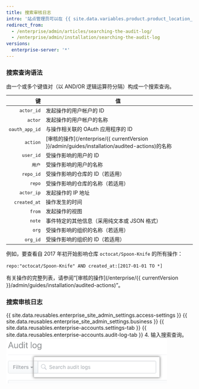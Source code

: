 ```yaml
---
title: 搜索审核日志
intro: '站点管理员可以在 {{ site.data.variables.product.product_location_enterprise }} 上搜索[审核的操作](/enterprise/{{ currentVersion }}/admin/guides/installation/audited-actions) 的完整列表。'
redirect_from:
  - /enterprise/admin/articles/searching-the-audit-log/
  - /enterprise/admin/installation/searching-the-audit-log
versions:
  enterprise-server: '*'
---
```


### 搜索查询语法

由一个或多个键值对（以 AND/OR 逻辑运算符分隔）构成一个搜索查询。

|              键 | 值                                                                                    |
| --------------:| ------------------------------------------------------------------------------------ |
|     `actor_id` | 发起操作的用户帐户的 ID                                                                        |
|        `actor` | 发起操作的用户帐户的名称                                                                         |
| `oauth_app_id` | 与操作相关联的 OAuth 应用程序的 ID                                                               |
|       `action` | [审核的操作](/enterprise/{{ currentVersion }}/admin/guides/installation/audited-actions)的名称 |
|      `user_id` | 受操作影响的用户的 ID                                                                         |
|           `用户` | 受操作影响的用户的名称                                                                          |
|      `repo_id` | 受操作影响的仓库的 ID（若适用）                                                                    |
|         `repo` | 受操作影响的仓库的名称（若适用）                                                                     |
|     `actor_ip` | 发起操作的 IP 地址                                                                          |
|   `created_at` | 操作发生的时间                                                                              |
|         `from` | 发起操作的视图                                                                              |
|         `note` | 事件特定的其他信息（采用纯文本或 JSON 格式）                                                            |
|          `org` | 受操作影响的组织的名称（若适用）                                                                     |
|       `org_id` | 受操作影响的组织的 ID（若适用）                                                                    |

例如，要查看自 2017 年初开始影响仓库 `octocat/Spoon-Knife` 的所有操作：

  `repo:"octocat/Spoon-Knife" AND created_at:[2017-01-01 TO *]`

有关操作的完整列表，请参阅“[审核的操作](/enterprise/{{ currentVersion }}/admin/guides/installation/audited-actions)”。

### 搜索审核日志

{{ site.data.reusables.enterprise_site_admin_settings.access-settings }}
{{ site.data.reusables.enterprise_site_admin_settings.business }}
{{ site.data.reusables.enterprise-accounts.settings-tab }}
{{ site.data.reusables.enterprise-accounts.audit-log-tab }}
4. 输入搜索查询。 ![搜索查询](/assets/images/enterprise/site-admin-settings/search-query.png)
